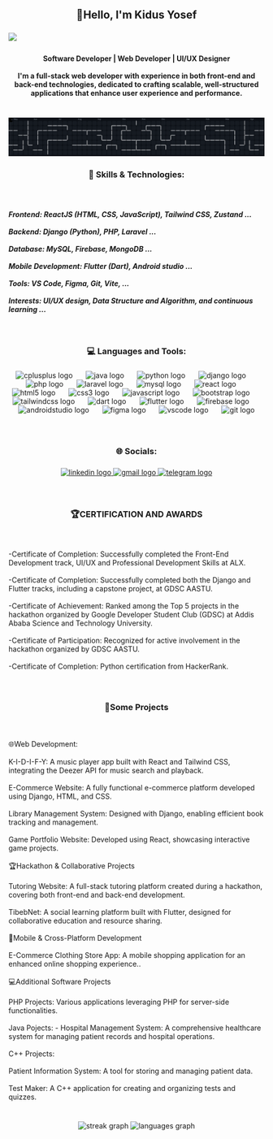 <h2 align="center">👋Hello, I'm Kidus Yosef</h2>

###

<div align="left">
  <img src="https://visitor-badge.laobi.icu/badge?page_id=kid-yP.kid-yP&"  />
</div>

###

<h4 align="center">Software Developer | Web Developer | UI/UX Designer<br><br>I'm a full-stack web developer with experience in both front-end and back-end technologies, dedicated to crafting scalable, well-structured applications that enhance user experience and performance.</h4>

###

<br clear="both">

<picture>
    <img alt="pacman contribution graph" src="workflows/pacman.svg">
</picture>

###

<h3 align="center">🌟 Skills & Technologies:</h3>

###

<br clear="both">

<h5 align="left">Frontend: ReactJS (HTML, CSS, JavaScript), Tailwind CSS, Zustand ... <br><br>Backend: Django (Python), PHP, Laravel ...<br><br>Database: MySQL, Firebase, MongoDB  ...<br><br>Mobile Development: Flutter (Dart), Android studio ...<br><br>Tools: VS Code, Figma, Git, Vite, ...<br><br>Interests: UI/UX design, Data Structure and Algorithm, and continuous learning ...</h5>

###

<br clear="both">

<h3 align="center">💻 Languages and Tools:</h3>

###

<div align="center">
  <img src="https://cdn.jsdelivr.net/gh/devicons/devicon/icons/cplusplus/cplusplus-original.svg" height="32" alt="cplusplus logo"  />
  <img width="18" />
  <img src="https://cdn.jsdelivr.net/gh/devicons/devicon/icons/java/java-original.svg" height="32" alt="java logo"  />
  <img width="18" />
  <img src="https://cdn.jsdelivr.net/gh/devicons/devicon/icons/python/python-original.svg" height="32" alt="python logo"  />
  <img width="18" />
  <img src="https://cdn.jsdelivr.net/gh/devicons/devicon/icons/django/django-plain.svg" height="32" alt="django logo"  />
  <img width="18" />
  <img src="https://cdn.jsdelivr.net/gh/devicons/devicon/icons/php/php-original.svg" height="32" alt="php logo"  />
  <img width="18" />
  <img src="https://cdn.jsdelivr.net/gh/devicons/devicon/icons/laravel/laravel-original.svg" height="32" alt="laravel logo"  />
  <img width="18" />
  <img src="https://cdn.jsdelivr.net/gh/devicons/devicon/icons/mysql/mysql-original.svg" height="32" alt="mysql logo"  />
  <img width="18" />
  <img src="https://cdn.jsdelivr.net/gh/devicons/devicon/icons/react/react-original.svg" height="32" alt="react logo"  />
  <img width="18" />
  <img src="https://cdn.jsdelivr.net/gh/devicons/devicon/icons/html5/html5-original.svg" height="32" alt="html5 logo"  />
  <img width="18" />
  <img src="https://cdn.jsdelivr.net/gh/devicons/devicon/icons/css3/css3-original.svg" height="32" alt="css3 logo"  />
  <img width="18" />
  <img src="https://cdn.jsdelivr.net/gh/devicons/devicon/icons/javascript/javascript-original.svg" height="32" alt="javascript logo"  />
  <img width="18" />
  <img src="https://cdn.jsdelivr.net/gh/devicons/devicon/icons/bootstrap/bootstrap-original.svg" height="32" alt="bootstrap logo"  />
  <img width="18" />
  <img src="https://cdn.jsdelivr.net/gh/devicons/devicon/icons/tailwindcss/tailwindcss-original-wordmark.svg" height="32" alt="tailwindcss logo"  />
  <img width="18" />
  <img src="https://cdn.jsdelivr.net/gh/devicons/devicon/icons/dart/dart-original.svg" height="32" alt="dart logo"  />
  <img width="18" />
  <img src="https://cdn.jsdelivr.net/gh/devicons/devicon/icons/flutter/flutter-original.svg" height="32" alt="flutter logo"  />
  <img width="18" />
  <img src="https://cdn.jsdelivr.net/gh/devicons/devicon/icons/firebase/firebase-plain.svg" height="32" alt="firebase logo"  />
  <img width="18" />
  <img src="https://cdn.jsdelivr.net/gh/devicons/devicon/icons/androidstudio/androidstudio-original.svg" height="32" alt="androidstudio logo"  />
  <img width="18" />
  <img src="https://cdn.jsdelivr.net/gh/devicons/devicon/icons/figma/figma-original.svg" height="32" alt="figma logo"  />
  <img width="18" />
  <img src="https://cdn.jsdelivr.net/gh/devicons/devicon/icons/vscode/vscode-original.svg" height="32" alt="vscode logo"  />
  <img width="18" />
  <img src="https://cdn.jsdelivr.net/gh/devicons/devicon/icons/git/git-original.svg" height="32" alt="git logo"  />
</div>

###

<br clear="both">
<h3 align="center">🌐 Socials:</h3>

###

<div align="center">
  <a href="https://www.linkedin.com/in/kidus-yosef-139a32302/" target="_blank">
    <img src="https://raw.githubusercontent.com/maurodesouza/profile-readme-generator/master/src/assets/icons/social/linkedin/default.svg" width="42" height="30" alt="linkedin logo"  />
  </a>
  <a href="kidusmekuria11@gmail.com" target="_blank">
    <img src="https://raw.githubusercontent.com/maurodesouza/profile-readme-generator/master/src/assets/icons/social/gmail/default.svg" width="42" height="30" alt="gmail logo"  />
  </a>
  <a href="@Butchu1" target="_blank">
    <img src="https://raw.githubusercontent.com/maurodesouza/profile-readme-generator/master/src/assets/icons/social/telegram/default.svg" width="42" height="30" alt="telegram logo"  />
  </a>
</div>

###

<br clear="both">

<h3 align="center">🏆CERTIFICATION AND AWARDS</h3>

###

<br clear="both">

<p align="left">-Certificate of Completion: Successfully completed the Front-End Development track, UI/UX and Professional Development Skills at ALX.<br><br>-Certificate of Completion: Successfully completed both the Django and Flutter tracks, including a capstone project, at GDSC AASTU.<br><br>-Certificate of Achievement: Ranked among the Top 5 projects in the hackathon organized by Google Developer Student Club (GDSC) at Addis Ababa Science and Technology University.<br><br>-Certificate of Participation: Recognized for active involvement in the hackathon organized by GDSC AASTU.<br><br>-Certificate of Completion: Python certification from HackerRank.</p>

###

<br clear="both">

<h3 align="center">🚀Some Projects</h3>

###

<br clear="both">

<p align="left">🌐Web Development:                         <br><br>K-I-D-I-F-Y:  A music player app built with React and Tailwind CSS, integrating the Deezer API for music search and playback.<br><br>E-Commerce Website: A fully functional e-commerce platform developed using Django, HTML, and CSS.<br><br>Library Management System: Designed with Django, enabling efficient book tracking and management.<br><br>Game Portfolio Website: Developed using React, showcasing interactive game projects.                      <br> <br>     🏆Hackathon & Collaborative Projects<br><br>Tutoring Website: A full-stack tutoring platform created during a hackathon, covering both front-end and back-end development.<br><br>TibebNet: A social learning platform built with Flutter, designed for collaborative education and resource sharing.<br><br>📱Mobile & Cross-Platform Development<br><br>E-Commerce Clothing Store App: A mobile shopping application for an enhanced online shopping experience..<br> <br>💻Additional Software Projects<br><br>PHP Projects: Various applications leveraging PHP for server-side functionalities.<br><br>Java Pojects: - Hospital Management System: A comprehensive healthcare system for managing patient records and hospital operations.<br><br>C++ Projects:<br><br>Patient Information System: A tool for storing and managing patient data.<br><br>Test Maker: A C++ application for creating and organizing tests and quizzes.</p>

###

<br clear="both">

<div align="center">
  <img src="https://streak-stats.demolab.com?user=kid-yP&locale=en&mode=daily&theme=radical&hide_border=false&border_radius=5&order=3" height="150" alt="streak graph"  />
  <img src="https://github-readme-stats.vercel.app/api/top-langs?username=kid-yP&locale=en&hide_title=false&layout=compact&card_width=320&langs_count=8&theme=radical&hide_border=false&order=2" height="170" alt="languages graph"  />
</div>

###
